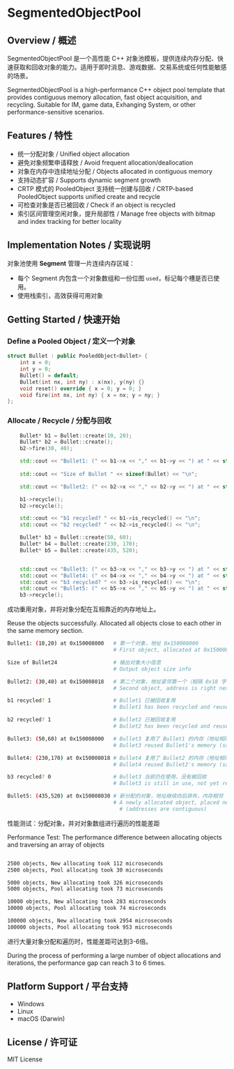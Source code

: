 # SegmentedObjectPool

## Overview / 概述

SegmentedObjectPool 是一个高性能 C++ 对象池模板，提供连续内存分配、快速获取和回收对象的能力。适用于即时消息、游戏数据、交易系统或任何性能敏感的场景。

SegmentedObjectPool is a high-performance C++ object pool template that provides contiguous memory allocation, fast object acquisition, and recycling. Suitable for IM, game data, Exhanging System, or other performance-sensitive scenarios.

## Features / 特性

- 统一分配对象 / Unified object allocation
- 避免对象频繁申请释放 / Avoid frequent allocation/deallocation
- 对象在内存中连续地址分配 / Objects allocated in contiguous memory
- 支持动态扩容 / Supports dynamic segment growth
- CRTP 模式的 PooledObject 支持统一创建与回收 / CRTP-based PooledObject supports unified create and recycle
- 可检查对象是否已被回收 / Check if an object is recycled
- 索引区间管理空闲对象，提升局部性 / Manage free objects with bitmap and index tracking for better locality

## Implementation Notes / 实现说明

对象池使用 **Segment** 管理一片连续内存区域：

- 每个 Segment 内包含一个对象数组和一份位图 `used`，标记每个槽是否已使用。
- 使用栈索引，高效获得可用对象
## Getting Started / 快速开始

### Define a Pooled Object / 定义一个对象

```cpp
struct Bullet : public PooledObject<Bullet> {
    int x = 0;
    int y = 0;
    Bullet() = default;
    Bullet(int nx, int ny) : x(nx), y(ny) {}
    void reset() override { x = 0; y = 0; }
    void fire(int nx, int ny) { x = nx; y = ny; }
};
```

### Allocate / Recycle / 分配与回收

```cpp
    Bullet* b1 = Bullet::create(10, 20);
    Bullet* b2 = Bullet::create();
    b2->fire(30, 40);

    std::cout << "Bullet1: (" << b1->x << "," << b1->y << ") at " << static_cast<void*>(b1) << "\n";
    
    std::cout << "Size of Bullet " << sizeof(Bullet) << "\n";

    std::cout << "Bullet2: (" << b2->x << "," << b2->y << ") at " << static_cast<void*>(b2) << "\n";

    b1->recycle();
    b2->recycle();

    std::cout << "b1 recycled? " << b1->is_recycled() << "\n";
    std::cout << "b2 recycled? " << b2->is_recycled() << "\n";

    Bullet* b3 = Bullet::create(50, 60);
    Bullet* b4 = Bullet::create(230, 170);
    Bullet* b5 = Bullet::create(435, 520);


    std::cout << "Bullet3: (" << b3->x << "," << b3->y << ") at " << static_cast<void*>(b3) << "\n";
    std::cout << "Bullet4: (" << b4->x << "," << b4->y << ") at " << static_cast<void*>(b4) << "\n";
    std::cout << "b3 recycled? " << b3->is_recycled() << "\n";
    std::cout << "Bullet5: (" << b5->x << "," << b5->y << ") at " << static_cast<void*>(b5) << "\n";
    b3->recycle();
```

成功重用对象，并将对象分配在互相靠近的内存地址上。

Reuse the objects successfully. Allocated all objects close to each other in the same memory section.

```bash
Bullet1: (10,20) at 0x150008000   # 第一个对象，地址 0x150008000
                                  # First object, allocated at 0x150008000

Size of Bullet24                  # 输出对象大小信息
                                  # Output object size info

Bullet2: (30,40) at 0x150008018   # 第二个对象，地址紧邻第一个（相隔 0x18 字节）
                                  # Second object, address is right next to the first (offset 0x18)

b1 recycled? 1                    # Bullet1 已被回收复用
                                  # Bullet1 has been recycled and reused

b2 recycled? 1                    # Bullet2 已被回收复用
                                  # Bullet2 has been recycled and reused

Bullet3: (50,60) at 0x150008000   # Bullet3 复用了 Bullet1 的内存（地址相同）
                                  # Bullet3 reused Bullet1's memory (same address)

Bullet4: (230,170) at 0x150008018 # Bullet4 复用了 Bullet2 的内存（地址相同）
                                  # Bullet4 reused Bullet2's memory (same address)

b3 recycled? 0                    # Bullet3 当前仍在使用，没有被回收
                                  # Bullet3 is still in use, not yet recycled

Bullet5: (435,520) at 0x150008030 # 新分配的对象，地址继续向后排布，内存相邻
                                  # A newly allocated object, placed next in memory
                                    # (addresses are contiguous)
```

性能测试：分配对象，并对对象数组进行遍历的性能差距

Performance Test: The performance difference between allocating objects and traversing an array of objects

```bash

2500 objects, New allocating took 112 microseconds
2500 objects, Pool allocating took 30 microseconds

5000 objects, New allocating took 326 microseconds
5000 objects, Pool allocating took 73 microseconds

10000 objects, New allocating took 283 microseconds
10000 objects, Pool allocating took 74 microseconds

100000 objects, New allocating took 2954 microseconds
100000 objects, Pool allocating took 953 microseconds

```

进行大量对象分配和遍历时，性能差距可达到3-6倍。

During the process of performing a large number of object allocations and iterations, 
the performance gap can reach 3 to 6 times.

## Platform Support / 平台支持

- Windows
- Linux
- macOS (Darwin)

## License / 许可证

MIT License


